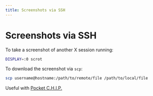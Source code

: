 ```yaml
---
title: Screenshots via SSH
---
```


# Screenshots via SSH

To take a screenshot of another X session running:

```sh
DISPLAY=:0 scrot
```

To download the screenshot via `scp`:

```sh
scp username@hostname:/path/to/remote/file /path/to/local/file
```

Useful with [Pocket C.H.I.P.](/linux/pocketchip/)
